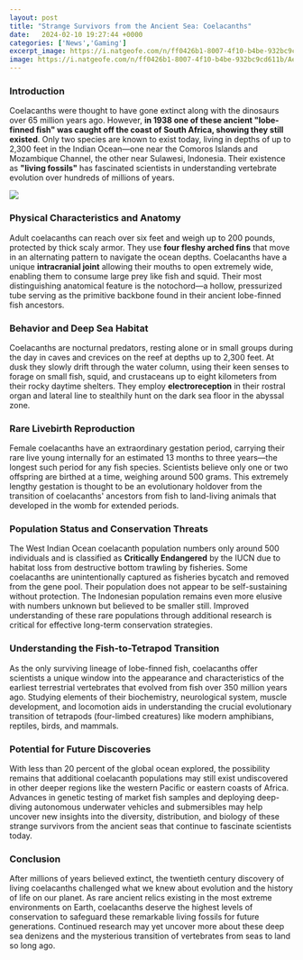```yaml
---
layout: post
title: "Strange Survivors from the Ancient Sea: Coelacanths"
date:   2024-02-10 19:27:44 +0000
categories: ['News','Gaming']
excerpt_image: https://i.natgeofe.com/n/ff0426b1-8007-4f10-b4be-932bc9cd611b/Aegirocassis-benmoulae-restoration_16x9.jpg?w=1200
image: https://i.natgeofe.com/n/ff0426b1-8007-4f10-b4be-932bc9cd611b/Aegirocassis-benmoulae-restoration_16x9.jpg?w=1200
---
```


### Introduction
Coelacanths were thought to have gone extinct along with the dinosaurs over 65 million years ago. However, **in 1938 one of these ancient "lobe-finned fish" was caught off the coast of South Africa, showing they still existed**. Only two species are known to exist today, living in depths of up to 2,300 feet in the Indian Ocean—one near the Comoros Islands and Mozambique Channel, the other near Sulawesi, Indonesia. Their existence as **"living fossils"** has fascinated scientists in understanding vertebrate evolution over hundreds of millions of years. 

![](https://i.natgeofe.com/n/ff0426b1-8007-4f10-b4be-932bc9cd611b/Aegirocassis-benmoulae-restoration_16x9.jpg?w=1200)
### Physical Characteristics and Anatomy
Adult coelacanths can reach over six feet and weigh up to 200 pounds, protected by thick scaly armor. They use **four fleshy arched fins** that move in an alternating pattern to navigate the ocean depths. Coelacanths have a unique **intracranial joint** allowing their mouths to open extremely wide, enabling them to consume large prey like fish and squid. Their most distinguishing anatomical feature is the notochord—a hollow, pressurized tube serving as the primitive backbone found in their ancient lobe-finned fish ancestors.
### Behavior and Deep Sea Habitat
Coelacanths are nocturnal predators, resting alone or in small groups during the day in caves and crevices on the reef at depths up to 2,300 feet. At dusk they slowly drift through the water column, using their keen senses to forage on small fish, squid, and crustaceans up to eight kilometers from their rocky daytime shelters. They employ **electroreception** in their rostral organ and lateral line to stealthily hunt on the dark sea floor in the abyssal zone. 
### Rare Livebirth Reproduction
Female coelacanths have an extraordinary gestation period, carrying their rare live young internally for an estimated 13 months to three years—the longest such period for any fish species. Scientists believe only one or two offspring are birthed at a time, weighing around 500 grams. This extremely lengthy gestation is thought to be an evolutionary holdover from the transition of coelacanths' ancestors from fish to land-living animals that developed in the womb for extended periods.
### Population Status and Conservation Threats
The West Indian Ocean coelacanth population numbers only around 500 individuals and is classified as **Critically Endangered** by the IUCN due to habitat loss from destructive bottom trawling by fisheries. Some coelacanths are unintentionally captured as fisheries bycatch and removed from the gene pool. Their population does not appear to be self-sustaining without protection. The Indonesian population remains even more elusive with numbers unknown but believed to be smaller still. Improved understanding of these rare populations through additional research is critical for effective long-term conservation strategies. 
### Understanding the Fish-to-Tetrapod Transition
As the only surviving lineage of lobe-finned fish, coelacanths offer scientists a unique window into the appearance and characteristics of the earliest terrestrial vertebrates that evolved from fish over 350 million years ago. Studying elements of their biochemistry, neurological system, muscle development, and locomotion aids in understanding the crucial evolutionary transition of tetrapods (four-limbed creatures) like modern amphibians, reptiles, birds, and mammals.
### Potential for Future Discoveries
With less than 20 percent of the global ocean explored, the possibility remains that additional coelacanth populations may still exist undiscovered in other deeper regions like the western Pacific or eastern coasts of Africa. Advances in genetic testing of market fish samples and deploying deep-diving autonomous underwater vehicles and submersibles may help uncover new insights into the diversity, distribution, and biology of these strange survivors from the ancient seas that continue to fascinate scientists today.
### Conclusion 
After millions of years believed extinct, the twentieth century discovery of living coelacanths challenged what we knew about evolution and the history of life on our planet. As rare ancient relics existing in the most extreme environments on Earth, coelacanths deserve the highest levels of conservation to safeguard these remarkable living fossils for future generations. Continued research may yet uncover more about these deep sea denizens and the mysterious transition of vertebrates from seas to land so long ago.